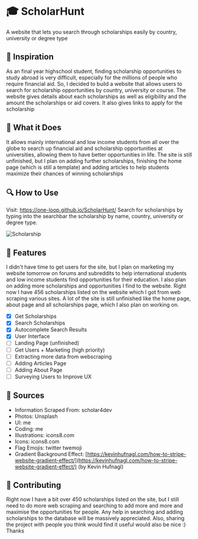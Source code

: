 # 🎓 ScholarHunt
A website that lets you search through scholarships easily by country, university or degree type

## 🧠 Inspiration
As an final year highschool student, finding scholarship opportunities to study abroad is very difficult, especially for the millions of people who require financial aid. So, I decided to build a website that allows users to search for scholarship opportunities by country, university or course. The website gives details about each scholarships as well as eligibility and the amount the scholarships or aid covers. It also gives links to apply for the scholarship

## 📌 What it Does
It allows mainly international and low income students from all over the globe to search up financial aid and scholarship opportunities at universities, allowing them to have better opportunities in life.
The site is still unfinished, but I plan on adding further scholarships, finishing the home page (which is still a template) and adding articles to help students maximize their chances of winning scholarships

## 🔍 How to Use
Visit: https://one-loop.github.io/ScholarHunt/
Search for scholarships by typing into the searchbar the scholarship by name, country, university or degree type.

![Scholarship](https://challengepost-s3-challengepost.netdna-ssl.com/photos/production/software_photos/001/688/985/datas/original.jpg)

## 📕 Features
I didn't have time to get users for the site, but I plan on marketing my website tomorrow on forums and subreddits to help international students and low income students find opportunities for their education. I also plan on adding more scholarships and opportunities I find to the website. Right now I have 456 scholarships listed on the website which I got from web scraping various sites. A lot of the site is still unfinished like the home page, about page and all scholarships page, which I also plan on working on.
- [x] Get Scholarships
- [x] Search Scholarships
- [x] Autocomplete Search Results
- [x] User Interface
- [ ] Landing Page (unfinished)
- [ ] Get Users + Marketing (high priority)
- [ ] Extracting more data from webscraping
- [ ] Adding Articles Page
- [ ] Adding About Page
- [ ] Surveying Users to Improve UX

## 🔎 Sources
- Information Scraped From: scholar4dev
- Photos: Unsplash
- UI: me
- Coding: me
- Illustrations: icons8.com
- Icons: icons8.com
- Flag Emojis: twitter twemoji
- Gradient Background Effect: [https://kevinhufnagl.com/how-to-stripe-website-gradient-effect/](https://kevinhufnagl.com/how-to-stripe-website-gradient-effect/) (by Kevin Hufnagl)

## 💙 Contributing
Right now I have a bit over 450 scholarships listed on the site, but I still need to do more web scraping and searching to add more and more and maximise the opportunities for people. Any help in searching and adding scholarships to the database will be massively appreciated.
Also, sharing the project with people you think would find it useful would also be nice :)
Thanks
